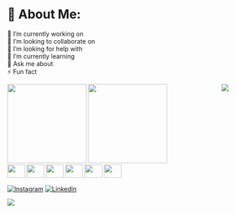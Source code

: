 # 💫 About Me:
🔭 I’m currently working on<br>👯 I’m looking to collaborate on<br>🤝 I’m looking for help with<br>🌱 I’m currently learning<br>💬 Ask me about<br>⚡ Fun fact

<div>
<img align="right" width: "400" src="https://images-wixmp-ed30a86b8c4ca887773594c2.wixmp.com/f/2302b62f-b9a8-47fe-80f9-ac64ec9555aa/det24ra-48ab22f7-579f-4ece-8dcd-0305d3ff9e81.gif?token=eyJ0eXAiOiJKV1QiLCJhbGciOiJIUzI1NiJ9.eyJzdWIiOiJ1cm46YXBwOjdlMGQxODg5ODIyNjQzNzNhNWYwZDQxNWVhMGQyNmUwIiwiaXNzIjoidXJuOmFwcDo3ZTBkMTg4OTgyMjY0MzczYTVmMGQ0MTVlYTBkMjZlMCIsIm9iaiI6W1t7InBhdGgiOiJcL2ZcLzIzMDJiNjJmLWI5YTgtNDdmZS04MGY5LWFjNjRlYzk1NTVhYVwvZGV0MjRyYS00OGFiMjJmNy01NzlmLTRlY2UtOGRjZC0wMzA1ZDNmZjllODEuZ2lmIn1dXSwiYXVkIjpbInVybjpzZXJ2aWNlOmZpbGUuZG93bmxvYWQiXX0.UiLPFGm7wUdn_PYK4BK9gwkv8r8ZzRXd4recp6-iDOo">
<img height="180em" src="https://github-readme-stats.vercel.app/api?username=zmatezz&show_icons=true&theme=dark&include_all_commits=true&count_private=true"/>
<img height="180em" src="https://github-readme-stats.vercel.app/api/top-langs/?username=zmatezz&theme=dark&include_all_commits=true&count_private=true&layout=compact"/>          
</div>

<div style="display: inline-block;">
 <img style="height: 30px; width: 40px;" src="https://cdn.jsdelivr.net/gh/devicons/devicon/icons/html5/html5-original.svg" />
 <img style="height: 30px; width: 40px;" src="https://cdn.jsdelivr.net/gh/devicons/devicon/icons/css3/css3-original.svg" />
 <img style="height: 30px; width: 40px;" src="https://cdn.jsdelivr.net/gh/devicons/devicon/icons/javascript/javascript-original.svg" />
 <img style="height: 30px; width: 40px;" src="https://cdn.jsdelivr.net/gh/devicons/devicon/icons/sass/sass-original.svg" />
 <img style="height: 30px; width: 40px;" src="https://cdn.jsdelivr.net/gh/devicons/devicon/icons/react/react-original.svg" />
 <img style="height: 30px; width: 40px;" src="https://cdn.jsdelivr.net/gh/devicons/devicon/icons/tailwindcss/tailwindcss-plain.svg" />
</div>

[![Instagram](https://img.shields.io/badge/Instagram-%23E4405F.svg?logo=Instagram&logoColor=white)](https://instagram.com/matheus_gcosta) [![LinkedIn](https://img.shields.io/badge/LinkedIn-%230077B5.svg?logo=linkedin&logoColor=white)](https://linkedin.com/in/omatheus-guedes) 


[![](https://visitcount.itsvg.in/api?id=zmatezz&icon=5&color=12)](https://visitcount.itsvg.in)
